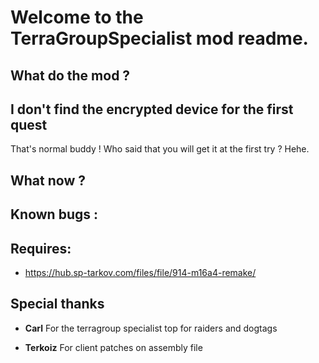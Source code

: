 # Welcome to the TerraGroupSpecialist mod readme.

## What do the mod ?


## I don't find the encrypted device for the first quest
That's normal buddy ! Who said that you will get it at the first try ? Hehe.

## What now ?

## Known bugs :


## Requires:
* https://hub.sp-tarkov.com/files/file/914-m16a4-remake/

## Special thanks
* **Carl**
For the terragroup specialist top for raiders and dogtags

* **Terkoiz**
For client patches on assembly file